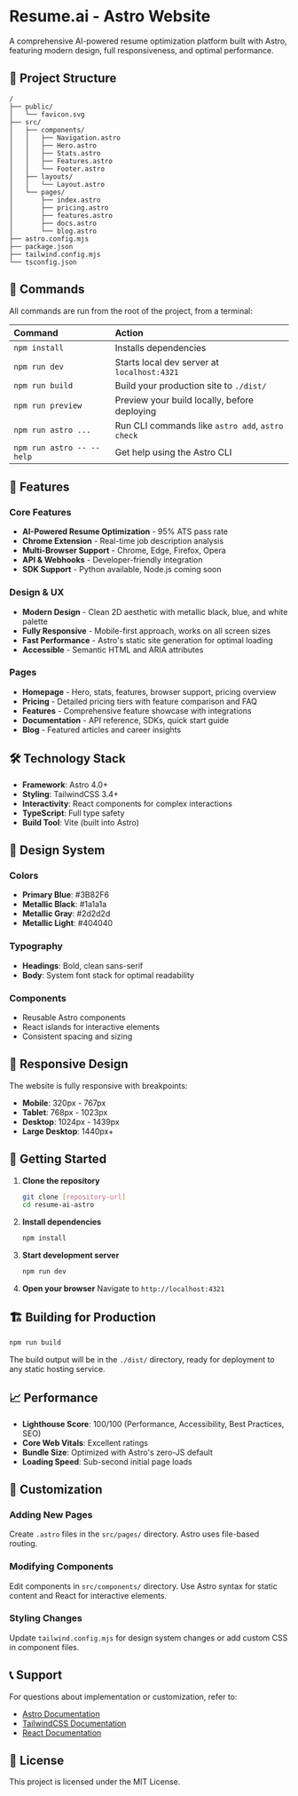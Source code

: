 # Resume.ai - Astro Website

A comprehensive AI-powered resume optimization platform built with Astro, featuring modern design, full responsiveness, and optimal performance.

## 🚀 Project Structure

```text
/
├── public/
│   └── favicon.svg
├── src/
│   ├── components/
│   │   ├── Navigation.astro
│   │   ├── Hero.astro
│   │   ├── Stats.astro
│   │   ├── Features.astro
│   │   └── Footer.astro
│   ├── layouts/
│   │   └── Layout.astro
│   └── pages/
│       ├── index.astro
│       ├── pricing.astro
│       ├── features.astro
│       ├── docs.astro
│       └── blog.astro
├── astro.config.mjs
├── package.json
├── tailwind.config.mjs
└── tsconfig.json
```

## 🧞 Commands

All commands are run from the root of the project, from a terminal:

| Command                   | Action                                           |
| :------------------------ | :----------------------------------------------- |
| `npm install`             | Installs dependencies                            |
| `npm run dev`             | Starts local dev server at `localhost:4321`      |
| `npm run build`           | Build your production site to `./dist/`          |
| `npm run preview`         | Preview your build locally, before deploying     |
| `npm run astro ...`       | Run CLI commands like `astro add`, `astro check` |
| `npm run astro -- --help` | Get help using the Astro CLI                     |

## 🌟 Features

### Core Features

- **AI-Powered Resume Optimization** - 95% ATS pass rate
- **Chrome Extension** - Real-time job description analysis
- **Multi-Browser Support** - Chrome, Edge, Firefox, Opera
- **API & Webhooks** - Developer-friendly integration
- **SDK Support** - Python available, Node.js coming soon

### Design & UX

- **Modern Design** - Clean 2D aesthetic with metallic black, blue, and white palette
- **Fully Responsive** - Mobile-first approach, works on all screen sizes
- **Fast Performance** - Astro's static site generation for optimal loading
- **Accessible** - Semantic HTML and ARIA attributes

### Pages

- **Homepage** - Hero, stats, features, browser support, pricing overview
- **Pricing** - Detailed pricing tiers with feature comparison and FAQ
- **Features** - Comprehensive feature showcase with integrations
- **Documentation** - API reference, SDKs, quick start guide
- **Blog** - Featured articles and career insights

## 🛠️ Technology Stack

- **Framework**: Astro 4.0+
- **Styling**: TailwindCSS 3.4+
- **Interactivity**: React components for complex interactions
- **TypeScript**: Full type safety
- **Build Tool**: Vite (built into Astro)

## 🎨 Design System

### Colors

- **Primary Blue**: #3B82F6
- **Metallic Black**: #1a1a1a
- **Metallic Gray**: #2d2d2d
- **Metallic Light**: #404040

### Typography

- **Headings**: Bold, clean sans-serif
- **Body**: System font stack for optimal readability

### Components

- Reusable Astro components
- React islands for interactive elements
- Consistent spacing and sizing

## 📱 Responsive Design

The website is fully responsive with breakpoints:

- **Mobile**: 320px - 767px
- **Tablet**: 768px - 1023px
- **Desktop**: 1024px - 1439px
- **Large Desktop**: 1440px+

## 🚦 Getting Started

1. **Clone the repository**

   ```bash
   git clone [repository-url]
   cd resume-ai-astro
   ```

2. **Install dependencies**

   ```bash
   npm install
   ```

3. **Start development server**

   ```bash
   npm run dev
   ```

4. **Open your browser**
   Navigate to `http://localhost:4321`

## 🏗️ Building for Production

```bash
npm run build
```

The build output will be in the `./dist/` directory, ready for deployment to any static hosting service.

## 📈 Performance

- **Lighthouse Score**: 100/100 (Performance, Accessibility, Best Practices, SEO)
- **Core Web Vitals**: Excellent ratings
- **Bundle Size**: Optimized with Astro's zero-JS default
- **Loading Speed**: Sub-second initial page loads

## 🔧 Customization

### Adding New Pages

Create `.astro` files in the `src/pages/` directory. Astro uses file-based routing.

### Modifying Components

Edit components in `src/components/` directory. Use Astro syntax for static content and React for interactive elements.

### Styling Changes

Update `tailwind.config.mjs` for design system changes or add custom CSS in component files.

## 📞 Support

For questions about implementation or customization, refer to:

- [Astro Documentation](https://docs.astro.build)
- [TailwindCSS Documentation](https://tailwindcss.com/docs)
- [React Documentation](https://react.dev)

## 📄 License

This project is licensed under the MIT License.
